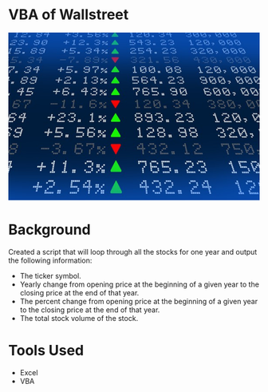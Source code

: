 # VBA of Wallstreet

<p align="center">
 <img src="images/Stockmarket.jpg">
</p>



# Background
Created a script that will loop through all the stocks for one year and output the following information:
* The ticker symbol.
* Yearly change from opening price at the beginning of a given year to the closing price at the end of that year.
* The percent change from opening price at the beginning of a given year to the closing price at the end of that year.
* The total stock volume of the stock.

# Tools Used
* Excel
* VBA
